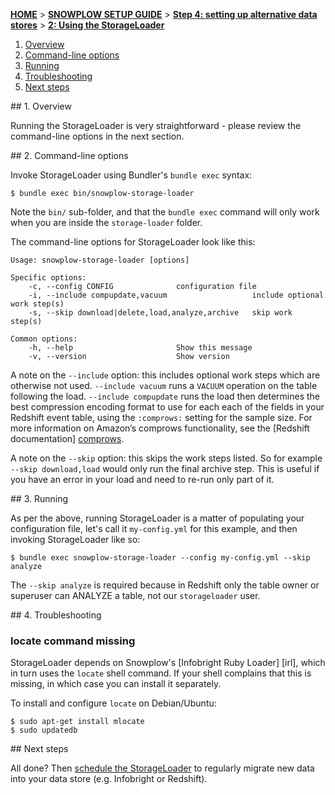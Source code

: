 [**HOME**](Home) > [**SNOWPLOW SETUP GUIDE**](Setting-up-Snowplow) > [**Step 4: setting up alternative data stores**](Setting-up-alternative-data-stores) > [**2: Using the StorageLoader**](2-Using-the-StorageLoader)

1. [Overview](#usage-overview)
2. [Command-line options](#cli-options)
3. [Running](#running)
4. [Troubleshooting](#troubleshooting)
5. [Next steps](#next-steps)

<a name="usage-overview"/>
## 1. Overview

Running the StorageLoader is very straightforward - please review the
command-line options in the next section. 

<a name="cli-options"/>
## 2. Command-line options

Invoke StorageLoader using Bundler's `bundle exec` syntax:

    $ bundle exec bin/snowplow-storage-loader
    
Note the `bin/` sub-folder, and that the `bundle exec` command will
only work when you are inside the `storage-loader` folder.

The command-line options for StorageLoader look like this:

    Usage: snowplow-storage-loader [options]

    Specific options:
        -c, --config CONFIG              configuration file
        -i, --include compupdate,vacuum                   include optional work step(s)
        -s, --skip download|delete,load,analyze,archive   skip work step(s)

    Common options:
        -h, --help                       Show this message
        -v, --version                    Show version

A note on the `--include` option: this includes optional work steps
which are otherwise not used. `--include vacuum` runs a `VACUUM`
operation on the table following the load. `--include compupdate` runs
the load then determines the best compression encoding format to use for
each each of the fields in your Redshift event table, using the `:comprows:`
setting for the sample size. For more information on Amazon’s comprows
functionality, see the [Redshift documentation] [comprows].

A note on the `--skip` option: this skips the work steps listed. So
for example `--skip download,load` would only run the final archive
step. This is useful if you have an error in your load and need to
re-run only part of it.

<a name="running"/>
## 3. Running

As per the above, running StorageLoader is a matter of populating
your configuration file, let's call it `my-config.yml` for this
example, and then invoking StorageLoader like so: 

    $ bundle exec snowplow-storage-loader --config my-config.yml --skip analyze

The `--skip analyze` is required because in Redshift only the table owner or superuser can ANALYZE a table, not our `storageloader` user.

<a name="troubleshooting" />
## 4. Troubleshooting

### locate command missing

StorageLoader depends on Snowplow's [Infobright Ruby Loader] [irl],
which in turn uses the `locate` shell command. If your shell complains
that this is missing, in which case you can install it separately.

To install and configure `locate` on Debian/Ubuntu:

    $ sudo apt-get install mlocate
    $ sudo updatedb

<a name="next-steps" />
## Next steps

All done? Then [schedule the StorageLoader](3-Scheduling-the-StorageLoader) to regularly migrate new data into your data store (e.g. Infobright or Redshift).

[comprows]: http://docs.aws.amazon.com/redshift/latest/dg/r_COPY.html